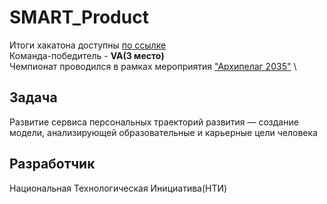 # SMART_Product
Итоги хакатона доступны [по ссылке](https://online.innoagency.ru/datascience/) \
Команда-победитель - **VA(3 место)** \
Чемпионат проводился в рамках мероприятия ["Архипелаг 2035"](https://ai.leader-id.ru/) \

## Задача
Развитие сервиса персональных траекторий развития — создание модели, анализирующей образовательные и карьерные цели человека
## Разработчик
Национальная Технологическая Инициатива(НТИ)
